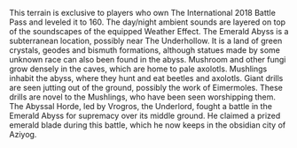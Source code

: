 This terrain is exclusive to players who own The International 2018 Battle Pass and leveled it to 160.
The day/night ambient sounds are layered on top of the soundscapes of the equipped Weather Effect.
The Emerald Abyss is a subterranean location, possibly near The Underhollow. It is a land of green crystals, geodes and bismuth formations, although statues made by some unknown race can also been found in the abyss. Mushroom and other fungi grow densely in the caves, which are home to pale axolotls.
Mushlings inhabit the abyss, where they hunt and eat beetles and axolotls. Giant drills are seen jutting out of the ground, possibly the work of Eimermoles. These drills are novel to the Mushlings, who have been seen worshipping them.
The Abyssal Horde, led by Vrogros, the  Underlord, fought a battle in the Emerald Abyss for supremacy over its middle ground. He claimed a prized emerald blade during this battle, which he now keeps in the obsidian city of Aziyog.

